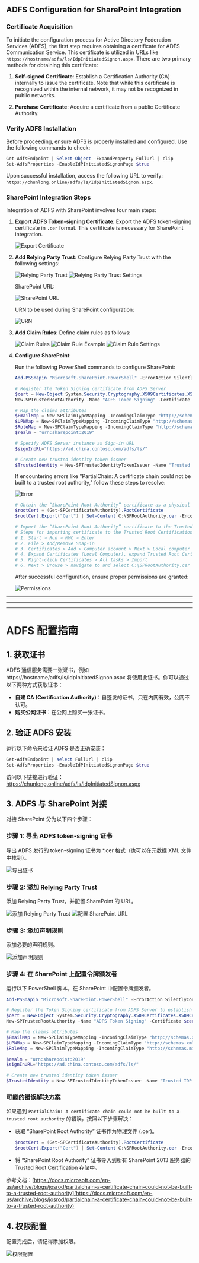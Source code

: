 ## ADFS Configuration for SharePoint Integration

### Certificate Acquisition

To initiate the configuration process for Active Directory Federation Services (ADFS), the first step requires obtaining a certificate for ADFS Communication Service. This certificate is utilized in URLs like `https://hostname/adfs/ls/IdpInitiatedSignon.aspx`. There are two primary methods for obtaining this certificate:

1. **Self-signed Certificate**: Establish a Certification Authority (CA) internally to issue the certificate. Note that while this certificate is recognized within the internal network, it may not be recognized in public networks.
   
2. **Purchase Certificate**: Acquire a certificate from a public Certificate Authority.

### Verify ADFS Installation

Before proceeding, ensure ADFS is properly installed and configured. Use the following commands to check:

```powershell
Get-AdfsEndpoint | Select-Object -ExpandProperty FullUrl | clip
Set-AdfsProperties -EnableIdPInitiatedSignonPage $true
```

Upon successful installation, access the following URL to verify: `https://chunlong.online/adfs/ls/IdpInitiatedSignon.aspx`.

### SharePoint Integration Steps

Integration of ADFS with SharePoint involves four main steps:

1. **Export ADFS Token-signing Certificate**: Export the ADFS token-signing certificate in `.cer` format. This certificate is necessary for SharePoint integration.

   ![Export Certificate](image.png)

2. **Add Relying Party Trust**: Configure Relying Party Trust with the following settings:

   ![Relying Party Trust](image-1.png)
   ![Relying Party Trust Settings](image-2.png)
   
   SharePoint URL: 

   ![SharePoint URL](image-3.png)
   
   URN to be used during SharePoint configuration: 
   
   ![URN](image-4.png)

3. **Add Claim Rules**: Define claim rules as follows:

   ![Claim Rules](image-5.png)
   ![Claim Rule Example](image-6.png)
   ![Claim Rule Settings](image-7.png)

4. **Configure SharePoint**:

   Run the following PowerShell commands to configure SharePoint:

   ```powershell
   Add-PSSnapin "Microsoft.SharePoint.PowerShell" -ErrorAction SilentlyContinue
   
   # Register the Token Signing certificate from ADFS Server
   $cert = New-Object System.Security.Cryptography.X509Certificates.X509Certificate2("C:\Path\To\ADFS Token Signing.cer") 
   New-SPTrustedRootAuthority -Name "ADFS Token Signing" -Certificate $cert
   
   # Map the claims attributes
   $EmailMap = New-SPClaimTypeMapping -IncomingClaimType "http://schemas.xmlsoap.org/ws/2005/05/identity/claims/emailaddress" -IncomingClaimTypeDisplayName "EmailAddress" -SameAsIncoming
   $UPNMap = New-SPClaimTypeMapping -IncomingClaimType "http://schemas.xmlsoap.org/ws/2005/05/identity/claims/upn" -IncomingClaimTypeDisplayName "UPN" -SameAsIncoming
   $RoleMap = New-SPClaimTypeMapping -IncomingClaimType "http://schemas.microsoft.com/ws/2008/06/identity/claims/role" -IncomingClaimTypeDisplayName "Role" -SameAsIncoming
   $realm = "urn:sharepoint:2019"
   
   # Specify ADFS Server instance as Sign-in URL
   $signInURL="https://ad.china.contoso.com/adfs/ls/"
   
   # Create new trusted identity token issuer
   $TrustedIdentity = New-SPTrustedIdentityTokenIssuer -Name "Trusted IDP (ADFS)" -Description "ADFS Trusted Identity Provider" -realm $realm -ImportTrustCertificate $cert -ClaimsMappings $EmailMap,$upnMap,$RoleMap -SignInUrl $signInURL -IdentifierClaim $UPNMap.InputClaimType
   ```

   If encountering errors like "PartialChain: A certificate chain could not be built to a trusted root authority," follow these steps to resolve:

   ![Error](image-8.png)

   ```powershell
   # Obtain the “SharePoint Root Authority” certificate as a physical (.cer) file
   $rootCert = (Get-SPCertificateAuthority).RootCertificate
   $rootCert.Export("Cert") | Set-Content C:\SPRootAuthority.cer -Encoding byte
   
   # Import the “SharePoint Root Authority” certificate to the Trusted Root Certification store on all SharePoint 2013 servers.
   # Steps for importing certificate to the Trusted Root Certification Authorities:
   # 1. Start > Run > MMC > Enter
   # 2. File > Add/Remove Snap-in
   # 3. Certificates > Add > Computer account > Next > Local computer > Finish > OK
   # 4. Expand Certificates (Local Computer), expand Trusted Root Certification Authorities
   # 5. Right-click Certificates > All tasks > Import
   # 6. Next > Browse > navigate to and select C:\SPRootAuthority.cer > Open > Next > Next > Finish > OK
   ```

   After successful configuration, ensure proper permissions are granted:

   ![Permissions](image-9.png)




-----
-----
-----





# ADFS 配置指南

## 1. 获取证书

ADFS 通信服务需要一张证书，例如 https://hostname/adfs/ls/IdpInitiatedSignon.aspx 将使用此证书。你可以通过以下两种方式获取证书：

- **自建 CA (Certification Authority)**：自签发的证书，只在内网有效，公网不认可。
- **购买公网证书**：在公网上购买一张证书。

## 2. 验证 ADFS 安装

运行以下命令来验证 ADFS 是否正确安装：

```powershell
Get-AdfsEndpoint | select FullUrl | clip 
Set-AdfsProperties -EnableIdPInitiatedSignonPage $true 
```

访问以下链接进行验证：https://chunlong.online/adfs/ls/IdpInitiatedSignon.aspx

## 3. ADFS 与 SharePoint 对接

对接 SharePoint 分为以下四个步骤：

### 步骤 1: 导出 ADFS token-signing 证书

导出 ADFS 发行的 token-signing 证书为 *.cer 格式（也可以在元数据 XML 文件中找到）。

![导出证书](image.png)

### 步骤 2: 添加 Relying Party Trust

添加 Relying Party Trust，并配置 SharePoint 的 URL。

![添加 Relying Party Trust](image-1.png)
![配置 SharePoint URL](image-3.png)

### 步骤 3: 添加声明规则

添加必要的声明规则。

![添加声明规则](image-5.png)

### 步骤 4: 在 SharePoint 上配置令牌颁发者

运行以下 PowerShell 脚本，在 SharePoint 中配置令牌颁发者。

```powershell
Add-PSSnapin "Microsoft.SharePoint.PowerShell" -ErrorAction SilentlyContinue

# Register the Token Signing certificate from ADFS Server to establish Trust between SharePoint and ADFS server
$cert = New-Object System.Security.Cryptography.X509Certificates.X509Certificate2("C:\Users\Chunlong.CHINA\Desktop\ADFS Token Signing.cer") 
New-SPTrustedRootAuthority -Name "ADFS Token Signing" -Certificate $cert

# Map the claims attributes
$EmailMap = New-SPClaimTypeMapping -IncomingClaimType "http://schemas.xmlsoap.org/ws/2005/05/identity/claims/emailaddress" -IncomingClaimTypeDisplayName "EmailAddress" -SameAsIncoming
$UPNMap = New-SPClaimTypeMapping -IncomingClaimType "http://schemas.xmlsoap.org/ws/2005/05/identity/claims/upn" -IncomingClaimTypeDisplayName "UPN" -SameAsIncoming
$RoleMap = New-SPClaimTypeMapping -IncomingClaimType "http://schemas.microsoft.com/ws/2008/06/identity/claims/role" -IncomingClaimTypeDisplayName "Role" -SameAsIncoming

$realm = "urn:sharepoint:2019"
$signInURL="https://ad.china.contoso.com/adfs/ls/"

# Create new trusted identity token issuer
$TrustedIdentity = New-SPTrustedIdentityTokenIssuer -Name "Trusted IDP (ADFS)" -Description "ADFS Trusted Identity Provider" -realm $realm -ImportTrustCertificate $cert -ClaimsMappings $EmailMap,$upnMap,$RoleMap -SignInUrl $signInURL -IdentifierClaim $UPNMap.InputClaimType
```

### 可能的错误解决方案

如果遇到 `PartialChain: A certificate chain could not be built to a trusted root authority` 的错误，按照以下步骤解决：

- 获取 “SharePoint Root Authority” 证书作为物理文件 (.cer)。
  ```powershell
  $rootCert = (Get-SPCertificateAuthority).RootCertificate
  $rootCert.Export("Cert") | Set-Content C:\SPRootAuthority.cer -Encoding byte
  ```

- 将 “SharePoint Root Authority” 证书导入到所有 SharePoint 2013 服务器的 Trusted Root Certification 存储中。

参考文档：[https://docs.microsoft.com/en-us/archive/blogs/josrod/partialchain-a-certificate-chain-could-not-be-built-to-a-trusted-root-authority](https://docs.microsoft.com/en-us/archive/blogs/josrod/partialchain-a-certificate-chain-could-not-be-built-to-a-trusted-root-authority)

## 4. 权限配置

配置完成后，请记得添加权限。

![权限配置](image-9.png)